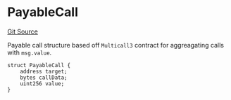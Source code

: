 # PayableCall
[Git Source](https://github.com/Maia-DAO/2023-09-maia-remediations/blob/main/src/interfaces/IVirtualAccount.sol)

Payable call structure based off `Multicall3` contract for aggreagating calls with `msg.value`.


```solidity
struct PayableCall {
    address target;
    bytes callData;
    uint256 value;
}
```

